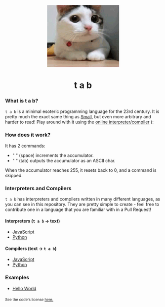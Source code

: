 <div align="center">
    <img src="readme.gif">
    <h1>t a b</h1>
</div>

### What is t a b?

`t a b` is a minimal esoteric programming language for the 23rd century. It is pretty much the exact same thing as [Small](https://esolangs.org/wiki/Small), but even more arbitrary and harder to read! Play around with it using the [online interpreter/compiler](https://tab.newtt.me/) (:

### How does it work?

It has 2 commands:

- " " (space) increments the accumulator.
- "   " (tab) outputs the accumulator as an ASCII char.

When the accumulator reaches 255, it resets back to 0, and a command is skipped.

### Interpreters and Compilers

`t a b` has interpreters and compilers written in many different languages, as you can see in this repository. They are pretty simple to create - feel free to contribute one in a language that you are familiar with in a Pull Request!

#### Interpreters (`t a b` -> text)

- [JavaScript](interpreters/javascript.js)
- [Python](interpreters/python.py)

#### Compilers (text -> `t a b`)

- [JavaScript](compilers/javascript.js)
- [Python](compilers/python.py)

### Examples

- [Hello World](examples/Hello%20World!)

<sub>See the code's license <a href="license.md">here.</sub>

